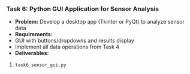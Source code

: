 ### **Task 6: Python GUI Application for Sensor Analysis**
- **Problem:** Develop a desktop app (Tkinter or PyQt) to analyze sensor data
- **Requirements:** 
- GUI with buttons/dropdowns and results display
- Implement all data operations from Task 4
- **Deliverables:**
1. `task6_sensor_gui.py`
